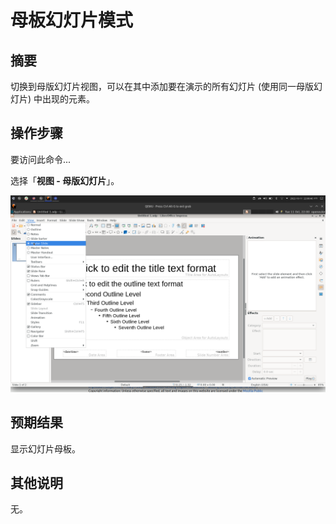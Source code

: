 # 母板幻灯片模式

## 摘要

切换到母版幻灯片视图，可以在其中添加要在演示的所有幻灯片 (使用同一母版幻灯片) 中出现的元素。

## 操作步骤

要访问此命令...

选择「**视图 - 母版幻灯片**」。

![](./img/母板幻灯片模式-1.png)

## 预期结果

显示幻灯片母板。

## 其他说明

无。
